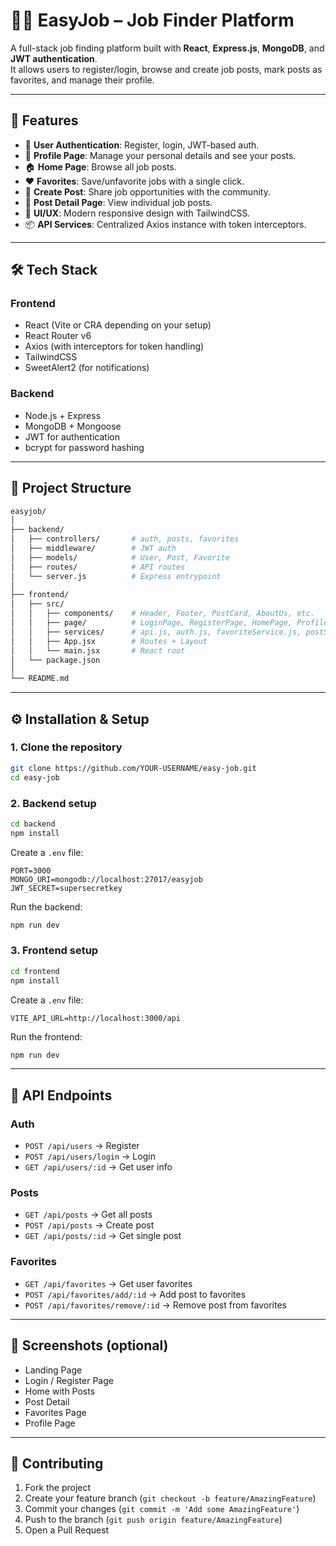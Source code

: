 # 🧑‍💻 EasyJob – Job Finder Platform  

A full-stack job finding platform built with **React**, **Express.js**, **MongoDB**, and **JWT authentication**.  
It allows users to register/login, browse and create job posts, mark posts as favorites, and manage their profile.

---

## 🚀 Features
- 🔐 **User Authentication**: Register, login, JWT-based auth.  
- 👤 **Profile Page**: Manage your personal details and see your posts.  
- 🏠 **Home Page**: Browse all job posts.  
- ❤️ **Favorites**: Save/unfavorite jobs with a single click.  
- 📝 **Create Post**: Share job opportunities with the community.  
- 🔎 **Post Detail Page**: View individual job posts.  
- 🎨 **UI/UX**: Modern responsive design with TailwindCSS.  
- 📦 **API Services**: Centralized Axios instance with token interceptors.  

---

## 🛠️ Tech Stack
### Frontend
- React (Vite or CRA depending on your setup)
- React Router v6
- Axios (with interceptors for token handling)
- TailwindCSS
- SweetAlert2 (for notifications)

### Backend
- Node.js + Express
- MongoDB + Mongoose
- JWT for authentication
- bcrypt for password hashing

---

## 📂 Project Structure
```bash
easyjob/
│
├── backend/
│   ├── controllers/       # auth, posts, favorites
│   ├── middleware/        # JWT auth
│   ├── models/            # User, Post, Favorite
│   ├── routes/            # API routes
│   └── server.js          # Express entrypoint
│
├── frontend/
│   ├── src/
│   │   ├── components/    # Header, Footer, PostCard, AboutUs, etc.
│   │   ├── page/          # LoginPage, RegisterPage, HomePage, ProfilePage, FavoritePage
│   │   ├── services/      # api.js, auth.js, favoriteService.js, postService.js
│   │   ├── App.jsx        # Routes + Layout
│   │   └── main.jsx       # React root
│   └── package.json
│
└── README.md
```

---

## ⚙️ Installation & Setup

### 1. Clone the repository
```bash
git clone https://github.com/YOUR-USERNAME/easy-job.git
cd easy-job
```

### 2. Backend setup
```bash
cd backend
npm install
```
Create a `.env` file:
```env
PORT=3000
MONGO_URI=mongodb://localhost:27017/easyjob
JWT_SECRET=supersecretkey
```
Run the backend:
```bash
npm run dev
```

### 3. Frontend setup
```bash
cd frontend
npm install
```
Create a `.env` file:
```env
VITE_API_URL=http://localhost:3000/api
```
Run the frontend:
```bash
npm run dev
```

---

## 🔑 API Endpoints

### Auth
- `POST /api/users` → Register
- `POST /api/users/login` → Login
- `GET /api/users/:id` → Get user info  

### Posts
- `GET /api/posts` → Get all posts
- `POST /api/posts` → Create post
- `GET /api/posts/:id` → Get single post  

### Favorites
- `GET /api/favorites` → Get user favorites
- `POST /api/favorites/add/:id` → Add post to favorites
- `POST /api/favorites/remove/:id` → Remove post from favorites  

---

## 📸 Screenshots (optional)
- Landing Page  
- Login / Register Page  
- Home with Posts  
- Post Detail  
- Favorites Page  
- Profile Page  

---

## 🤝 Contributing
1. Fork the project  
2. Create your feature branch (`git checkout -b feature/AmazingFeature`)  
3. Commit your changes (`git commit -m 'Add some AmazingFeature'`)  
4. Push to the branch (`git push origin feature/AmazingFeature`)  
5. Open a Pull Request  
